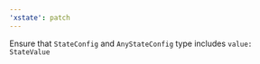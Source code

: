 ```yaml
---
'xstate': patch
---
```


Ensure that `StateConfig` and `AnyStateConfig` type includes `value: StateValue`
